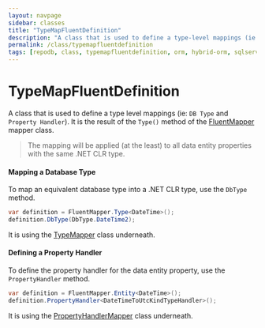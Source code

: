```yaml
---
layout: navpage
sidebar: classes
title: "TypeMapFluentDefinition"
description: "A class that is used to define a type-level mappings (ie: DB Type and Property Handler)."
permalink: /class/typemapfluentdefinition
tags: [repodb, class, typemapfluentdefinition, orm, hybrid-orm, sqlserver, sqlite, mysql, postgresql]
---
```


# TypeMapFluentDefinition

A class that is used to define a type level mappings (ie: `DB Type` and `Property Handler`). It is the result of the `Type()` method of the [FluentMapper](/mapper/fluentmapper) mapper class.

> The mapping will be applied (at the least) to all data entity properties with the same .NET CLR type.

#### Mapping a Database Type

To map an equivalent database type into a .NET CLR type, use the `DbType` method.

```csharp
var definition = FluentMapper.Type<DateTime>();
definition.DbType(DbType.DateTime2);
```

It is using the [TypeMapper](/mapper/typemapper) class underneath.

#### Defining a Property Handler

To define the property handler for the data entity property, use the `PropertyHandler` method.

```csharp
var definition = FluentMapper.Entity<DateTime>();
definition.PropertyHandler<DateTimeToUtcKindTypeHandler>();
```

It is using the [PropertyHandlerMapper](/mapper/propertyhandlermapper) class underneath.